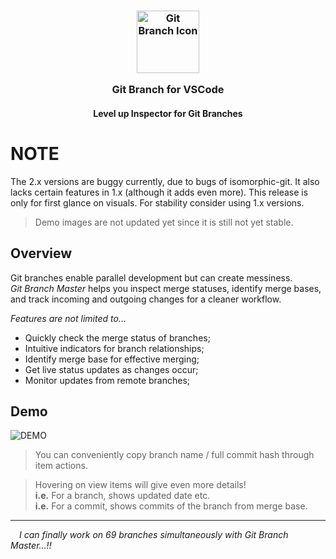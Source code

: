 <h3 align="center">
	<img src="https://raw.githubusercontent.com/wavim/vscode-git-branch-master/master/media/icon.png" width="100" alt="Git Branch Icon" />
	<p></p>
	Git Branch for VSCode
</h3>
<h4 align="center">Level up Inspector for Git Branches</h4>

# NOTE

The 2.x versions are buggy currently, due to bugs of isomorphic-git. It also
lacks certain features in 1.x (although it adds even more). This release is only
for first glance on visuals. For stability consider using 1.x versions.

> Demo images are not updated yet since it is still not yet stable.

## Overview

Git branches enable parallel development but can create messiness.  
_Git Branch Master_ helps you inspect merge statuses, identify merge bases, and
track incoming and outgoing changes for a cleaner workflow.

_Features are not limited to..._

- Quickly check the merge status of branches;
- Intuitive indicators for branch relationships;
- Identify merge base for effective merging;
- Get live status updates as changes occur;
- Monitor updates from remote branches;

## Demo

![DEMO](https://github.com/wavim/vscode-git-branch-master/blob/master/media/demo.png?raw=true)

> You can conveniently copy branch name / full commit hash through item actions.

> Hovering on view items will give even more details!  
> **i.e.** For a branch, shows updated date etc.  
> **i.e.** For a commit, shows commits of the branch from merge base.

---

_&emsp;I can finally work on 69 branches simultaneously with Git Branch
Master...!!_
